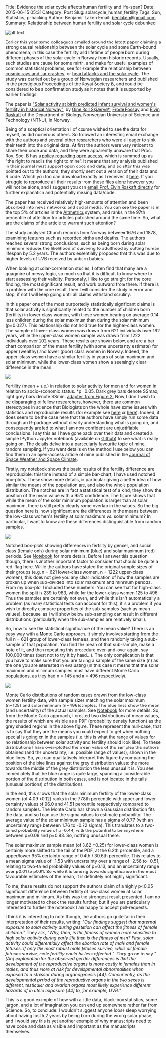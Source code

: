 Title: Evidence the solar cycle affects human fertility and life-span?
Date: 2015-06-15 05:31
Category: Post
Slug: solarcycle_human_fertility
Tags: Sun, Statistics, p-hacking
Author: Benjamin Laken
Email: benlaken@gmail.com
Summary: Relationship between human fertility and solar cycle debunked

![alt text](./theme/images/solar_death.jpg)

Earlier this year some colleagues emailed around the latest paper
claiming a strong causal relationship between the solar cycle and some
Earth-bound phenomena, in this case the fertility and lifetime of people
born during different phases of the solar cycle in Norway from historic
records. Usually, such studies are cause for some mirth, and make for
useful examples of common statistical problems, see for example the
relationship between [cosmic rays and car
crashes](http://www.academicjournals.org/article/article1380707205_Verma.pdf),
or [heart attacks and the solar
cycle](http://www.sciencedirect.com/science/article/pii/S1364682602000329).
The study was carried out by a group of Norwegian researchers and
published in the prestigious Proceedings of the Royal Society B, and
could be considered to be a confirmation study as it notes that it is
supported by earlier findings.

The paper is ["Solar activity at birth predicted infant survival and
women's fertility in historical
Norway"](http://rspb.royalsocietypublishing.org/content/282/1801/20142032),
by [Gine Roll Skjærvø†](http://www.ntnu.no/ansatte/gine.skjarvo), [Frode
Fossøy](http://www.ntnu.edu/employees/frode.fossoy) and [Eivin
Røskaft](http://www.ntnu.no/ansatte/eivin.roskaft) of the Department of
Biology, Norwegian University of Science and Technology (NTNU), in
Norway.

Being of a sceptical orientation I of course wished to see the data for
myself, as did numerous others. So followed an interesting email
exchange with the authors and several other researchers who were all
eager to sink their teeth into the original data. At first the authors
were very reticent to share their code and data, and they were
apparently unaware that Proc. Roy. Soc. B has a [policy regarding open
access](http://royalsocietypublishing.org/data-sharing), which is summed
up as "the right to read is the right to mine". It means that any
analysis published in their journal must support open code and data, and
so after this was pointed out to the authors, they shortly sent out a
version of their data and R code. Which you too can download exactly as
I received it
[here](http://www.files.benlaken.com/documents/Solar_Norway_orignal_files.zip).
If you struggle to reproduce all their results from these files alone
however you will not be alone, and I suggest you can [email Prof. Eivin
Roskaft directly](mailto:roskaft@bio.ntnu.no) for further explanation
and potentially missing data/code.

The paper has received relatively high-amounts of attention and been
absorbed into news networks and social media. You can see the paper is
in the top 5% of articles in the
[Altmetrics](http://www.altmetric.com/details/3043510) system, and ranks
in the 97th percentile of attention for articles published around the
same time. So, what are the claims of the article to warrant such
attention?

The study analysed Church records from Norway between 1676 and 1878,
examining features such as recorded births and deaths. The authors
reached several strong conclusions, such as being born during solar
minimum reduces the likelihood of surviving to adulthood by cutting
human lifespan by 5.2 years. The authors essentially proposed that this
was due to higher levels of UVB received by unborn babies.

When looking at solar-correlation studies, I often find that many are a
quagmire of messy logic, so much so that it is difficult to know where
to start assessing their validity. Personally, I like to go straight for
the core finding, the most significant result, and work outward from
there. If there is a problem with the core result, then I will consider
the study in error and stop, if not I will keep going until all claims
withstand scrutiny.

In this paper one of the most purportedly statistically significant
claims is that solar activity is significantly related to the number of
children born (fertility) in lower-class women, with these women bearing
on average 0.14 less children during the solar maximum than during the
solar minimum (p=0.027). This relationship did not hold true for the
higher-class women. The sample of lower-class women was drawn from 621
individuals over 162 years, while the upper-class women sample was drawn
from 1222 individuals over 202 years. These results are shown below, and
are a bar chart comparison of the mean fertility (with some uncertainty
estimate) for upper (wealthy) and lower (poor) class women in Norway.
Indeed, the upper-class women have a similar fertility in years of solar
maximum and solar minimum, while the lower-class women show a seemingly
clear difference in the mean.

![](./theme/images/Norway_solar_fig2.png)

Fertility (mean + s.e.) in relation to solar activity for men and for
women in relation to socio-economic status. \*p , 0.05. Dark grey bars
denote SSmax, light grey bars denote SSmin. [adapted from Figure
2.](http://rspb.royalsocietypublishing.org/content/282/1801/20142032)
Now, I don't wish to be disparaging of fellow researchers, however,
there are common stereotypes in science that Biologists on the whole
have some issues with statistics and reproducible results (for example
see
[here](http://www.nature.com/news/irreproducible-biology-research-costs-put-at-28-billion-per-year-1.17711)
or
[here](http://blogs.discovermagazine.com/fire-in-the-mind/2014/01/29/raw-data-widespread-problem-irreproducible-results/#.VXtbTWA7Spo)).
Indeed, it does seem to be the case here that the authors have simply
run some data through an R-package without clearly understanding what is
going on, and consequently are led to what I am now confident are
unjustifiable conclusions. I say this as I have gone back over their
data and created a simple IPython Jupyter notebook (available on
[Github](https://github.com/benlaken/Nbks/blob/master/Historical_birth_analysis.ipynb))
to see what is really going on. The details delve into a particularly
favourite topic of mine, random sampling. If you want details on the
method I use below you can find them in an open-access article of mine
published in the [Journal of Space Weather and Space
Climate](http://www.swsc-journal.org/articles/swsc/abs/2013/01/swsc130020/swsc130020.html).

Firstly, my notebook shows the basic results of the fertility difference
are reproducible: this time instead of a simple bar-chart, I have used
notched box-plots. These show more details, in particular giving a
better idea of how similar the means of the population are, and also the
whole population distribution. The notches are in fact a statistical
test of a kind, they show the position of the mean value with a 95%
confidence. The figure shows that while the mean of the solar minimum
population is larger than at solar maximum, there is still pretty
clearly some overlap in the values. So the big question here is, how
significant are the differences in the means between the low-class
women's fertility at solar maximum *vs.* solar minimum? In particular, I
want to know are these differences distinguishable from random samples.

![](./theme/images/Solar_norway_boxplots.png)

Notched box-plots showing differences in fertility by gender, and social
class (female only) during solar minimum (blue) and solar maximum (red)
periods. See
[Notebook](https://github.com/benlaken/Nbks/blob/master/Historical_birth_analysis.ipynb)
for more details.
Before I answer this question though, there is another important factor
to consider that should be quite a red-flag here. While the authors have
stated the original sample sizes of their groups (e.g. n = 621
lower-class women, n = 1222 upper-class women), this does not give you
any clear indication of how the samples are broken up when sub-divided
into solar maximum and minimum periods. From my box-plot I included
these numbers: You can see that for high-class women the split is 239 to
983, while for the lower-class women 125 to 496. Thus the samples are
certainly not even, and while this isn't automatically a problem (as
many statistical tests can account for this), it is a problem if you
wish to directly compare properties of the sub-samples (such as mean
values), because, as I will show below sub-sampling can result in
different distributions (particularly when the sub-samples are
relatively small).

So, how to see the statistical significance of the mean value? There is
an easy way with a Monte Carlo approach. It simply involves starting
from the full n = 621 group of lower-class females, and then randomly
taking a sub-sample of that population. You find the mean of that
sub-sample, make a note of it, and then repeating this procedure
over-and-over again, say 100,000 times (best not to try it by hand...).
The only complication is that you have to make sure that you are taking
a sample of the same size (n) as the one you are interested in
evaluating (in this case it means that the solar maximum and minimum
samples must have different Monte Carlo populations, as they had n = 145
and n = 496 respectively).

![](./theme/images/Solar_norway_distrib.png)

Monte Carlo distributions of random cases drawn from the low-class women
fertility data, with sample sizes matching the solar maximum (n=125) and
solar minimum (n=496)samples. The blue lines show the mean (and
uncertainty) of the actual samples. See
[Notebook](https://github.com/benlaken/Nbks/blob/master/Historical_birth_analysis.ipynb)
for more details.
So, from the Monte Carlo approach, I created two distributions of mean
values, the results of which are visible as a PDF (probability density
function) as the grey shaded regions in the above figure. These
represent the null-case, that is to say that they are the means you
could expect to get when nothing special is going on in the samples
(i.e. this is what the range of values for no relationship between solar
activity and fertility should look like). To these distributions I have
over-plotted the mean value of the samples the authors obtained (and the
uncertainty, i.e. possible range of values), shown in the blue lines.
So, you can qualitatively interpret this figure by comparing the
position of the blue lines against the grey distribution values: the
more towards the middle of the grey distribution the less unusual it is.
You see immediately that the blue range is quite large, spanning a
considerable portion of the distribution in both cases, and is not
located in the tails (unusual portions) of the distributions.

In the end, this shows that the solar minimum fertility of the
lower-class women (of 4.09 ±0.12) ranks in the 77.8th percentile with
upper and lower certainty values of 96.0 and 41.51 percentile
respectively compared to random samples. The Monte Carlo has shown a
Gaussian distribution fits the data, and so I can use the sigma values
to estimate probability: The average value of the solar minimum sample
has a sigma of 0.77 (with an uncertainty range between 1.76 to -0.22
sigma). This translates to a two-tailed probability value of p=0.44,
with the potential to be anywhere between p=0.08 and p=0.83. So, nothing
unusual there.

The solar maximum sample mean (of 3.62 ±0.25) for lower-class women is
certainly more shifted to the tail of the PDF, at the 6.2th percentile,
and a upper/lower 95% certainty range of 0.4th / 30.6th percentile. This
relates to a mean sigma value of -1.53 with uncertainty over a range of
-2.56 to -0.51, relating to two-tailed probability values of p=0.13, and
an uncertainty range over p0.01 to p0.61. So while it is tending towards
significance in the most favourable estimates of the mean, it is
definitely not highly significant.

To me, these results do not support the authors claim of a highly
p&lt;0.05 significant difference between fertility of low-class women at
solar maximum and minimum. As this was the strongest result presented, I
am no longer motivated to check the results further, but if you are
particularly interested to further the notebook I am happy to accept
pull-requests.

I think it is interesting to note though, the authors go quite far in
their interpretation of their results, writing: "*Our findings suggest
that maternal exposure to solar activity during gestation can affect the
fitness of female children.*" They ask, "*Why, then, is the fitness of
women more sensitive to high solar activity during early life than is
the fitness of men? First, solar activity could differentially affect
the abortion rate of male and female fetuses. If only the most robust
male fetuses survive, while all female fetuses survive, male fertility
could be less affected.*". They go on to say "*\[An\] explanation for
the observed gender differences is that the development of the
reproductive organs is more costly in females than in males, and thus
more at risk for developmental abnormalities when exposed to a stressor
during organogenesis \[44\]. Concurrently, as the developmental period
of the reproductive organs in the two sexes is different, testicular and
ovarian organs most likely experience different hazards of in utero
exposure \[44\] to, for example, UVR.*"

This is a good example of how with a little data, black-box statistics,
some jargon, and a lot of imagination you can end up somewhere rather
far from Science. So, to conclude: I wouldn't suggest anyone loose sleep
worrying about having lost 5.2 years by being born during the wrong
solar phase, and I would say this is yet another example of why
manuscripts need to have code and data as visible and important as the
manuscripts themselves.
